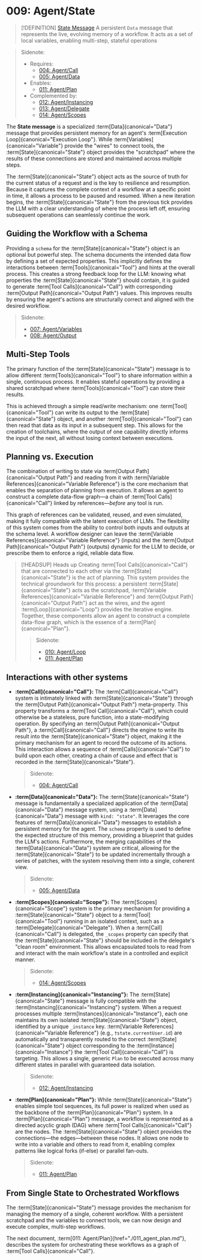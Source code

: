 # 009: Agent/State

> [!DEFINITION] [State Message](./000_glossary.md)
> A persistent `Data` message that represents the live, evolving memory of a workflow. It acts as a set of local variables, enabling multi-step, stateful operations

> Sidenote:
>
> - Requires:
>   - [004: Agent/Call](./004_agent_call.md)
>   - [005: Agent/Data](./005_agent_data.md)
> - Enables:
>   - [011: Agent/Plan](./011_agent_plan.md)
> - Complemented by:
>   - [012: Agent/Instancing](./012_agent_instancing.md)
>   - [013: Agent/Delegate](./013_agent_delegate.md)
>   - [014: Agent/Scopes](./014_agent_scopes.md)

The **State message** is a specialized :term[Data]{canonical="Data"} message that provides persistent memory for an agent's :term[Execution Loop]{canonical="Execution Loop"}. While :term[Variables]{canonical="Variable"} provide the "wires" to connect tools, the :term[State]{canonical="State"} object provides the "scratchpad" where the results of these connections are stored and maintained across multiple steps.

The :term[State]{canonical="State"} object acts as the source of truth for the current status of a request and is the key to resilience and resumption. Because it captures the complete context of a workflow at a specific point in time, it allows a process to be paused and resumed. When a new iteration begins, the :term[State]{canonical="State"} from the previous tick provides the LLM with a clear understanding of where the process left off, ensuring subsequent operations can seamlessly continue the work.

## Guiding the Workflow with a Schema

Providing a `schema` for the :term[State]{canonical="State"} object is an optional but powerful step. The schema documents the intended data flow by defining a set of expected properties. This implicitly defines the interactions between :term[Tools]{canonical="Tool"} and hints at the overall process. This creates a strong feedback loop for the LLM: knowing what properties the :term[State]{canonical="State"} should contain, it is guided to generate :term[Tool Calls]{canonical="Call"} with corresponding :term[Output Path]{canonical="Output Path"} values. This improves results by ensuring the agent's actions are structurally correct and aligned with the desired workflow.

> Sidenote:
>
> - [007: Agent/Variables](./007_agent_variables.md)
> - [008: Agent/Output](./008_agent_output.md)

## Multi-Step Tools

The primary function of the :term[State]{canonical="State"} message is to allow different :term[Tools]{canonical="Tool"} to share information within a single, continuous process. It enables stateful operations by providing a shared scratchpad where :term[Tools]{canonical="Tool"} can store their results.

This is achieved through a simple read/write mechanism: one :term[Tool]{canonical="Tool"} can write its output to the :term[State]{canonical="State"} object, and another :term[Tool]{canonical="Tool"} can then read that data as its input in a subsequent step. This allows for the creation of toolchains, where the output of one capability directly informs the input of the next, all without losing context between executions.

## Planning vs. Execution

The combination of writing to state via :term[Output Path]{canonical="Output Path"} and reading from it with :term[Variable References]{canonical="Variable Reference"} is the core mechanism that enables the separation of planning from execution. It allows an agent to construct a complete data-flow graph—a chain of :term[Tool Calls]{canonical="Call"} linked by references—_before_ any tool is run.

This graph of references can be validated, reused, and even simulated, making it fully compatible with the latent execution of LLMs. The flexibility of this system comes from the ability to control both inputs and outputs at the schema level. A workflow designer can leave the :term[Variable References]{canonical="Variable Reference"} (inputs) and the :term[Output Path]{canonical="Output Path"} (outputs) dynamic for the LLM to decide, or prescribe them to enforce a rigid, reliable data flow.

> [!HEADSUP] Heads up
> Creating :term[Tool Calls]{canonical="Call"} that are connected to each other via the :term[State]{canonical="State"} is the act of planning. This system provides the technical groundwork for this process: a persistent :term[State]{canonical="State"} acts as the scratchpad, :term[Variable References]{canonical="Variable Reference"} and :term[Output Path]{canonical="Output Path"} act as the wires, and the agent :term[Loop]{canonical="Loop"} provides the iterative engine. Together, these components allow an agent to construct a complete data-flow graph, which is the essence of a :term[Plan]{canonical="Plan"}.
>
> > Sidenote:
> >
> > - [010: Agent/Loop](./010_agent_loop.md)
> > - [011: Agent/Plan](./011_agent_plan.md)

## Interactions with other systems

- **:term[Call]{canonical="Call"}:** The :term[Call]{canonical="Call"} system is intimately linked with :term[State]{canonical="State"} through the :term[Output Path]{canonical="Output Path"} meta-property. This property transforms a :term[Tool Call]{canonical="Call"}, which could otherwise be a stateless, pure function, into a state-modifying operation. By specifying an :term[Output Path]{canonical="Output Path"}, a :term[Call]{canonical="Call"} directs the engine to write its result into the :term[State]{canonical="State"} object, making it the primary mechanism for an agent to record the outcome of its actions. This interaction allows a sequence of :term[Calls]{canonical="Call"} to build upon each other, creating a chain of cause and effect that is recorded in the :term[State]{canonical="State"}.

  > Sidenote:
  >
  > - [004: Agent/Call](./004_agent_call.md)

- **:term[Data]{canonical="Data"}:** The :term[State]{canonical="State"} message is fundamentally a specialized application of the :term[Data]{canonical="Data"} message system, using a :term[Data]{canonical="Data"} message with `kind: "state"`. It leverages the core features of :term[Data]{canonical="Data"} messages to establish a persistent memory for the agent. The `schema` property is used to define the expected structure of this memory, providing a blueprint that guides the LLM's actions. Furthermore, the merging capabilities of the :term[Data]{canonical="Data"} system are critical, allowing for the :term[State]{canonical="State"} to be updated incrementally through a series of patches, with the system resolving them into a single, coherent view.

  > Sidenote:
  >
  > - [005: Agent/Data](./005_agent_data.md)

- **:term[Scopes]{canonical="Scope"}:** The :term[Scopes]{canonical="Scope"} system is the primary mechanism for providing a :term[State]{canonical="State"} object to a :term[Tool]{canonical="Tool"} running in an isolated context, such as a :term[Delegate]{canonical="Delegate"}. When a :term[Call]{canonical="Call"} is delegated, the `_scopes` property can specify that the :term[State]{canonical="State"} should be included in the delegate's "clean room" environment. This allows encapsulated tools to read from and interact with the main workflow's state in a controlled and explicit manner.

  > Sidenote:
  >
  > - [014: Agent/Scopes](./014_agent_scopes.md)

- **:term[Instancing]{canonical="Instancing"}:** The :term[State]{canonical="State"} message is fully compatible with the :term[Instancing]{canonical="Instancing"} system. When a request processes multiple :term[Instances]{canonical="Instance"}, each one maintains its own isolated :term[State]{canonical="State"} object, identified by a unique `_instance` key. :term[Variable References]{canonical="Variable Reference"} (e.g., `†state.currentUser.id`) are automatically and transparently routed to the correct :term[State]{canonical="State"} object corresponding to the :term[Instance]{canonical="Instance"} the :term[Tool Call]{canonical="Call"} is targeting. This allows a single, generic `Plan` to be executed across many different states in parallel with guaranteed data isolation.

  > Sidenote:
  >
  > - [012: Agent/Instancing](./012_agent_instancing.md)

- **:term[Plan]{canonical="Plan"}:** While :term[State]{canonical="State"} enables simple tool sequences, its full power is realized when used as the backbone of the :term[Plan]{canonical="Plan"} system. In a :term[Plan]{canonical="Plan"} message, a workflow is represented as a directed acyclic graph (DAG) where :term[Tool Calls]{canonical="Call"} are the nodes. The :term[State]{canonical="State"} object provides the connections—the edges—between these nodes. It allows one node to write into a variable and others to read from it, enabling complex patterns like logical forks (if-else) or parallel fan-outs.

  > Sidenote:
  >
  > - [011: Agent/Plan](./011_agent_plan.md)

## From Single State to Orchestrated Workflows

The :term[State]{canonical="State"} message provides the mechanism for managing the memory of a single, coherent workflow. With a persistent scratchpad and the variables to connect tools, we can now design and execute complex, multi-step workflows.

The next document, :term[011: Agent/Plan]{href="./011_agent_plan.md"}, describes the system for orchestrating these workflows as a graph of :term[Tool Calls]{canonical="Call"}.
